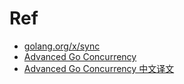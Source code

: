 # Ref

- [golang.org/x/sync](https://pkg.go.dev/golang.org/x/sync)
- [Advanced Go Concurrency](https://encore.dev/blog/advanced-go-concurrency)
- [Advanced Go Concurrency 中文译文](https://github.com/gocn/translator/blob/master/2020/w1_advanced_go_concurrency.md)

